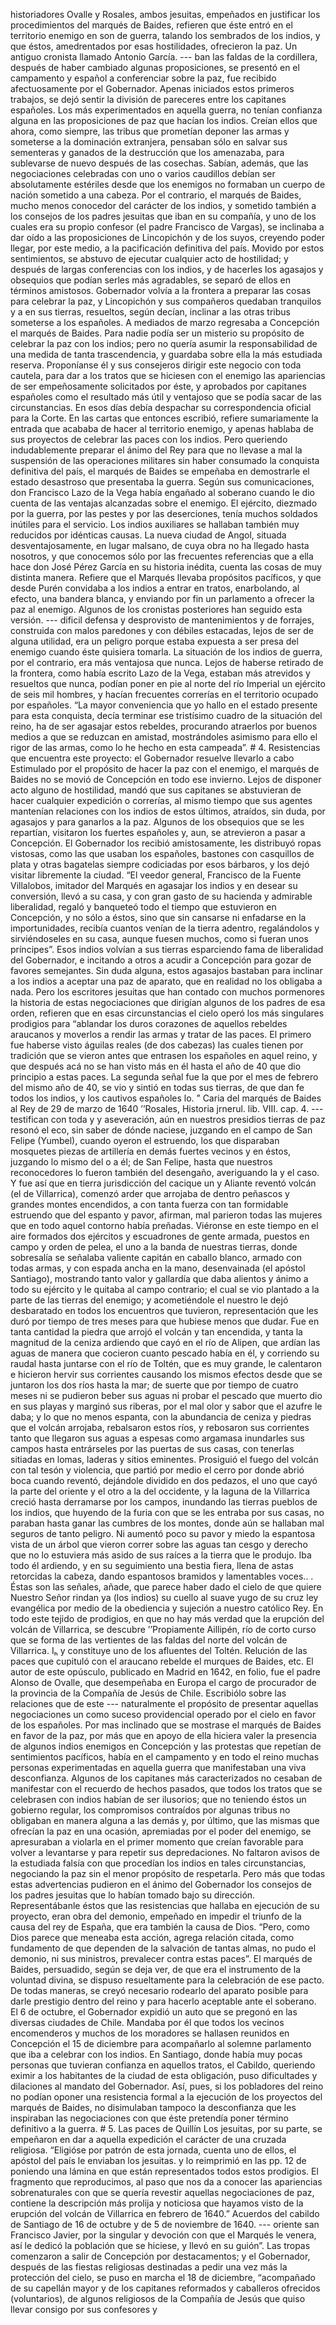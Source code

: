 historiadores Ovalle y Rosales, ambos jesuitas, empeñados en justificar los procedimientos del marqués de Baides, refieren que éste entró en el territorio enemigo en son de guerra, talando los sembrados de los indios, y que éstos, amedrentados por esas hostilidades, ofrecieron la paz. Un antiguo cronista llamado Antonio García. --- ban las faldas de la cordillera, después de haber cambiado algunas proposiciones, se presentó en el campamento y español a conferenciar sobre la paz, fue recibido afectuosamente por el Gobernador. Apenas iniciados estos primeros trabajos, se dejó sentir la división de pareceres entre los capitanes españoles. Los más experimentados en aquella guerra, no tenían confianza alguna en las proposiciones de paz que hacían los indios. Creían ellos que ahora, como siempre, las tribus que prometían deponer las armas y someterse a la dominación extranjera, pensaban sólo en salvar sus sementeras y ganados de la destrucción que los amenazaba, para sublevarse de nuevo después de las cosechas. Sabían, además, que las negociaciones celebradas con uno o varios caudillos debían ser absolutamente estériles desde que los enemigos no formaban un cuerpo de nación sometido a una cabeza. Por el contrario, el marqués de Baides, mucho menos conocedor del carácter de los indios, y sometido también a los consejos de los padres jesuitas que iban en su compañía, y uno de los cuales era su propio confesor (el padre Francisco de Vargas), se inclinaba a dar oído a las proposiciones de Lincopichón y de los suyos, creyendo poder llegar, por este medio, a la pacificación definitiva del país. Movido por estos sentimientos, se abstuvo de ejecutar cualquier acto de hostilidad; y después de largas conferencias con los indios, y de hacerles los agasajos y obsequios que podían serles más agradables, se separó de ellos en términos amistosos. Gobernador volvía a la frontera a preparar las cosas para celebrar la paz, y Lincopichón y sus compañeros quedaban tranquilos y a en sus tierras, resueltos, según decían, inclinar a las otras tribus someterse a los españoles. A mediados de marzo regresaba a Concepción el marqués de Baides. Para nadie podía ser un misterio su propósito de celebrar la paz con los indios; pero no quería asumir la responsabilidad de una medida de tanta trascendencia, y guardaba sobre ella la más estudiada reserva. Proponíanse él y sus consejeros dirigir este negocio con toda cautela, para dar a los tratos que se hiciesen con el enemigo las apariencias de ser empeñosamente solicitados por éste, y aprobados por capitanes españoles como el resultado más útil y ventajoso que se podía sacar de las circunstancias. En esos días debía despachar su correspondencia oficial para la Corte. En las cartas que entonces escribió, refiere sumariamente la entrada que acababa de hacer al territorio enemigo, y apenas hablaba de sus proyectos de celebrar las paces con los indios. Pero queriendo indudablemente preparar el ánimo del Rey para que no llevase a mal la suspensión de las operaciones militares sin haber consumado la conquista definitiva del país, el marqués de Baides se empeñaba en demostrarle el estado desastroso que presentaba la guerra. Según sus comunicaciones, don Francisco Lazo de la Vega había engañado al soberano cuando le dio cuenta de las ventajas alcanzadas sobre el enemigo. El ejército, diezmado por la guerra, por las pestes y por las deserciones, tenía muchos soldados inútiles para el servicio. Los indios auxiliares se hallaban también muy reducidos por idénticas causas. La nueva ciudad de Angol, situada desventajosamente, en lugar malsano, de cuya obra no ha llegado hasta nosotros, y que conocemos sólo por las frecuentes referencias que a ella hace don José Pérez García en su historia inédita, cuenta las cosas de muy distinta manera. Refiere que el Marqués llevaba propósitos pacíficos, y que desde Purén convidaba a los indios a entrar en tratos, enarbolando, al efecto, una bandera blanca, y enviando por fin un parlamento a ofrecer la paz al enemigo. Algunos de los cronistas posteriores han seguido esta versión. --- dificil defensa y desprovisto de mantenimientos y de forrajes, construida con malos paredones y con débiles estacadas, lejos de ser de alguna utilidad, era un peligro porque estaba expuesta a ser presa del enemigo cuando éste quisiera tomarla. La situación de los indios de guerra, por el contrario, era más ventajosa que nunca. Lejos de haberse retirado de la frontera, como había escrito Lazo de la Vega, estaban más atrevidos y resueltos que nunca, podían poner en pie al norte del río Imperial un ejército de seis mil hombres, y hacían frecuentes correrías en el territorio ocupado por españoles. “La mayor conveniencia que yo hallo en el estado presente para esta conquista, decía terminar ese tristísimo cuadro de la situación del reino, ha de ser agasajar estos rebeldes, procurando atraerlos por buenos medios a que se reduzcan en amistad, mostrándoles asimismo para ello el rigor de las armas, como lo he hecho en esta campeada”. # 4. Resistencias que encuentra este proyecto: el Gobernador resuelve llevarlo a cabo Estimulado por el propósito de hacer la paz con el enemigo, el marqués de Baides no se movió de Concepción en todo ese invierno. Lejos de disponer acto alguno de hostilidad, mandó que sus capitanes se abstuvieran de hacer cualquier expedición o correrías, al mismo tiempo que sus agentes mantenían relaciones con los indios de estos últimos, atraídos, sin duda, por agasajos y para ganarlos a la paz. Algunos de los obsequios que se les repartían, visitaron los fuertes españoles y, aun, se atrevieron a pasar a Concepción. El Gobernador los recibió amistosamente, les distribuyó ropas vistosas, como las que usaban los españoles, bastones con casquillos de plata y otras bagatelas siempre codiciadas por esos bárbaros, y los dejó visitar libremente la ciudad. “El veedor general, Francisco de la Fuente Villalobos, imitador del Marqués en agasajar los indios y en desear su conversión, llevó a su casa, y con gran gasto de su hacienda y admirable liberalidad, regaló y banqueteó todo el tiempo que estuvieron en Concepción, y no sólo a éstos, sino que sin cansarse ni enfadarse en la importunidades, recibía cuantos venían de la tierra adentro, regalándolos y sirviéndoseles en su casa, aunque fuesen muchos, como si fueran unos príncipes”. Esos indios volvían a sus tierras esparciendo fama de liberalidad del Gobernador, e incitando a otros a acudir a Concepción para gozar de favores semejantes. Sin duda alguna, estos agasajos bastaban para inclinar a los indios a aceptar una paz de aparato, que en realidad no los obligaba a nada. Pero los escritores jesuitas que han contado con muchos pormenores la historia de estas negociaciones que dirigían algunos de los padres de esa orden, refieren que en esas circunstancias el cielo operó los más singulares prodigios para “ablandar los duros corazones de aquellos rebeldes araucanos y moverlos a rendir las armas y tratar de las paces. El primero fue haberse visto águilas reales (de dos cabezas) las cuales tienen por tradición que se vieron antes que entrasen los españoles en aquel reino, y que después acá no se han visto más en él hasta el año de 40 que dio principio a estas paces. La segunda señal fue la que por el mes de febrero del mismo año de 40, se vio y sintió en todas sus tierras, de que dan fe todos los indios, y los cautivos españoles lo. ” Caria del marqués de Baides al Rey de 29 de marzo de 1640 ’’Rosales, Historia jrnerul. lib. VIII. cap. 4. --- testifican con toda y y aseveración, aún en nuestros presidios tierras de paz resonó el eco, sin saber de dónde naciese, juzgando en el campo de San Felipe (Yumbel), cuando oyeron el estruendo, los que disparaban mosquetes piezas de artillería en demás fuertes vecinos y en éstos, juzgando lo mismo del o a él; de San Felipe, hasta que nuestros reconocedores lo fueron también del desengaño, averiguando la y el caso. Y fue así que en tierra jurisdicción del cacique un y Aliante reventó volcán (el de Villarrica), comenzó arder que arrojaba de dentro peñascos y grandes montes encendidos, a con tanta fuerza con tan formidable estruendo que del espanto y pavor, afirman, mal parieron todas las mujeres que en todo aquel contorno había preñadas. Viéronse en este tiempo en el aire formados dos ejércitos y escuadrones de gente armada, puestos en campo y orden de pelea, el uno a la banda de nuestras tierras, donde sobresalía se señalaba valiente capitán en caballo blanco, armado con todas armas, y con espada ancha en la mano, desenvainada (el apóstol Santiago), mostrando tanto valor y gallardía que daba alientos y ánimo a todo su ejército y le quitaba al campo contrario; el cual se vio plantado a la parte de las tierras del enemigo; y acometiéndole el nuestro le dejó desbaratado en todos los encuentros que tuvieron, representación que les duró por tiempo de tres meses para que hubiese menos que dudar. Fue en tanta cantidad la piedra que arrojó el volcán y tan encendida, y tanta la magnitud de la ceniza ardiendo que cayó en el río de Alipen, que ardían las aguas de manera que cocieron cuanto pescado había en él, y corriendo su raudal hasta juntarse con el río de Toltén, que es muy grande, le calentaron e hicieron hervir sus corrientes causando los mismos efectos desde que se juntaron los dos ríos hasta la mar; de suerte que por tiempo de cuatro meses ni se pudieron beber sus aguas ni probar el pescado que muerto dio en sus playas y marginó sus riberas, por el mal olor y sabor que el azufre le daba; y lo que no menos espanta, con la abundancia de ceniza y piedras que el volcán arrojaba, rebalsaron estos ríos, y rebosaron sus corrientes tanto que llegaron sus aguas a espesas como argamasa inundarles sus campos hasta entrárseles por las puertas de sus casas, con tenerlas sitiadas en lomas, laderas y sitios eminentes. Prosiguió el fuego del volcán con tal tesón y violencia, que partió por medio el cerro por donde abrió boca cuando reventó, dejándole dividido en dos pedazos, el uno que cayó la parte del oriente y el otro a la del occidente, y la laguna de la Villarrica creció hasta derramarse por los campos, inundando las tierras pueblos de los indios, que huyendo de la furia con que se les entraba por sus casas, no paraban hasta ganar las cumbres de los montes, donde aún se hallaban mal seguros de tanto peligro. Ni aumentó poco su pavor y miedo la espantosa vista de un árbol que vieron correr sobre las aguas tan cesgo y derecho que no lo estuviera más asido de sus raíces a la tierra que le produjo. Iba todo él ardiendo, y en su seguimiento una bestia fiera, llena de astas retorcidas la cabeza, dando espantosos bramidos y lamentables voces.. . Éstas son las señales, añade, que parece haber dado el cielo de que quiere Nuestro Señor rindan ya (los indios) su cuello al suave yugo de su cruz ley evangélica por medio de la obediencia y sujeción a nuestro católico Rey. En todo este tejido de prodigios, en que no hay más verdad que la erupción del volcán de Villarrica, se descubre ’’Propiamente Aillipén, río de corto curso que se forma de las vertientes de las faldas del norte del volcán de Villarrica. Iₕ y constituye uno de los afluentes del Toltén. Relución de las paces que cupituló con el araucano rebelde el murques de Baides, etc. El autor de este opúsculo, publicado en Madrid en 1642, en folio, fue el padre Alonso de Ovalle, que desempeñaba en Europa el cargo de procurador de la provincia de la Compañía de Jesús de Chile. Escribiólo sobre las relaciones que de este --- naturalmente el propósito de presentar aquellas negociaciones un como suceso providencial operado por el cielo en favor de los españoles. Por mas inclinado que se mostrase el marqués de Baides en favor de la paz, por más que en apoyo de ella hiciera valer la presencia de algunos indios enemigos en Concepción y las protestas que repetían de sentimientos pacíficos, había en el campamento y en todo el reino muchas personas experimentadas en aquella guerra que manifestaban una viva desconfianza. Algunos de los capitanes más caracterizados no cesaban de manifestar con el recuerdo de hechos pasados, que todos los tratos que se celebrasen con indios habían de ser ilusorios; que no teniendo éstos un gobierno regular, los compromisos contraídos por algunas tribus no obligaban en manera alguna a las demás y, por último, que las mismas que ofrecían la paz en una ocasión, apremiadas por el poder del enemigo, se apresuraban a violarla en el primer momento que creían favorable para volver a levantarse y para repetir sus depredaciones. No faltaron avisos de la estudiada falsía con que procedían los indios en tales circunstancias, negociando la paz sin el menor propósito de respetarla. Pero más que todas estas advertencias pudieron en el ánimo del Gobernador los consejos de los padres jesuitas que lo habían tomado bajo su dirección. Representábanle éstos que las resistencias que hallaba en ejecución de su proyecto, eran obra del demonio, empeñado en impedir el triunfo de la causa del rey de España, que era también la causa de Dios. “Pero, como Dios parece que meneaba esta acción, agrega relación citada, como fundamento de que dependen de la salvación de tantas almas, no pudo el demonio, ni sus ministros, prevalecer contra estas paces”. El marqués de Baides, persuadido, según se deja ver, de que era el instrumento de la voluntad divina, se dispuso resueltamente para la celebración de ese pacto. De todas maneras, se creyó necesario rodearlo del aparato posible para darle prestigio dentro del reino y para hacerlo aceptable ante el soberano. El 6 de octubre, el Gobernador expidió un auto que se pregonó en las diversas ciudades de Chile. Mandaba por él que todos los vecinos encomenderos y muchos de los moradores se hallasen reunidos en Concepción el 15 de diciembre para acompañarlo al solemne parlamento que iba a celebrar con los indios. En Santiago, donde había muy pocas personas que tuvieran confianza en aquellos tratos, el Cabildo, queriendo eximir a los habitantes de la ciudad de esta obligación, puso dificultades y dilaciones al mandato del Gobernador. Así, pues, si los pobladores del reino no podían oponer una resistencia formal a la ejecución de los proyectos del marqués de Baides, no disimulaban tampoco la desconfianza que les inspiraban las negociaciones con que éste pretendía poner término definitivo a la guerra. # 5. Las paces de Quillín Los jesuitas, por su parte, se empeñaron en dar a aquella expedición el carácter de una cruzada religiosa. “Eligióse por patrón de esta jornada, cuenta uno de ellos, el apóstol del país le enviaban los jesuitas. y lo reimprimió en las pp. 12 de poniendo una lámina en que están representados todos estos prodigios. El fragmento que reproducimos, al paso que nos da a conocer las apariencias sobrenaturales con que se quería revestir aquellas negociaciones de paz, contiene la descripción más prolija y noticiosa que hayamos visto de la erupción del volcán de Villarrica en febrero de 1640.” Acuerdos del cabildo de Santiago de 16 de octubre y de 5 de noviembre de 1640. --- oriente san Francisco Javier, por la singular y devoción con que el Marqués le venera, así le dedicó la población que se hiciese, y llevó en su guión”. Las tropas comenzaron a salir de Concepción por destacamentos; y el Gobernador, después de las fiestas religiosas destinadas a pedir una vez más la protección del cielo, se puso en marcha el 18 de diciembre, “acompañado de su capellán mayor y de los capitanes reformados y caballeros ofrecidos (voluntarios), de algunos religiosos de la Compañía de Jesús que quiso llevar consigo por sus confesores y